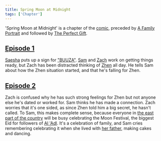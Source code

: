 ```yaml
---
title: Spring Moon at Midnight
tags: ['Chapter']
---
```

'Spring Moon at Midnight' is a chapter of the [comic](/_wiki/index.md), preceded by [A Family Portrait](/_wiki/a-family-portrait.md) and followed by [The Perfect Gift](/_wiki/the-perfect-gift.md).

## [Episode 1](https://tapas.io/episode/2106210)
[Saesha](/_wiki/saesha.md) puts up a sign for ["BUUZA"](/_wiki/buuza-mongolian-diner.md). [Sam](/_wiki/sam.md) and [Zach](/_wiki/zach.md) work on getting things ready, but Zach has been distracted thinking of [Zhen](/_wiki/zhen.md) all day. He tells Sam about how the Zhen situation started, and that he's falling for Zhen.

## [Episode 2](https://tapas.io/episode/2106212)
Zach is confused why he has such strong feelings for Zhen but not anyone else he's dated or worked for. Sam thinks he has made a connection. Zach worries that it's one sided, as since Zhen told him a big secret, he hasn't called. To Sam, this makes complete sense, because everyone in [the east part of the country](/_wiki/eastern-turkistan.md) will be busy celebrating the Moon Festival, the biggest Eid for followers of [Al 'Adl](/_wiki/al-adl.md). It's a celebration of family, and Sam cries remembering celebrating it when she lived with [her father](/_wiki/sams-father.md), making cakes and dancing.
